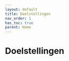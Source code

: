 ```yaml
---
layout: default
title: Doelstellingen
nav_order: 1
has_toc: true
parent: Home
---
```


# Doelstellingen